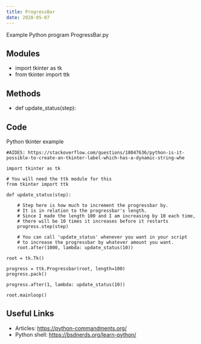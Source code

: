 ```yaml
---
title: ProgressBar
date: 2020-05-07
---
```

Example Python program ProgressBar.py

## Modules

* import tkinter as tk
* from tkinter import ttk

## Methods

* def update_status(step):

## Code

Python tkinter example

    #AIDES: https://stackoverflow.com/questions/18047636/python-is-it-possible-to-create-an-tkinter-label-which-has-a-dynamic-string-whe
    
    import tkinter as tk
    
    # You will need the ttk module for this
    from tkinter import ttk
    
    def update_status(step):
    
        # Step here is how much to increment the progressbar by.
        # It is in relation to the progressbar's length.
        # Since I made the length 100 and I am increasing by 10 each time,
        # there will be 10 times it increases before it restarts
        progress.step(step)
    
        # You can call 'update_status' whenever you want in your script
        # to increase the progressbar by whatever amount you want.
        root.after(1000, lambda: update_status(10))
    
    root = tk.Tk()
    
    progress = ttk.Progressbar(root, length=100)
    progress.pack()
    
    progress.after(1, lambda: update_status(10))
    
    root.mainloop()
    

## Useful Links

- Articles: https://python-commandments.org/
- Python shell: https://bsdnerds.org/learn-python/
